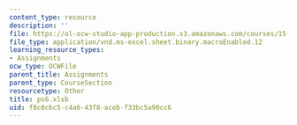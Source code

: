 ```yaml
---
content_type: resource
description: ''
file: https://ol-ocw-studio-app-production.s3.amazonaws.com/courses/15-053-optimization-methods-in-management-science-spring-2013/f8c0cbc5c4a643f8acebf33bc5a90cc6_ps6.xlsb
file_type: application/vnd.ms-excel.sheet.binary.macroEnabled.12
learning_resource_types:
- Assignments
ocw_type: OCWFile
parent_title: Assignments
parent_type: CourseSection
resourcetype: Other
title: ps6.xlsb
uid: f8c0cbc5-c4a6-43f8-aceb-f33bc5a90cc6
---
```

